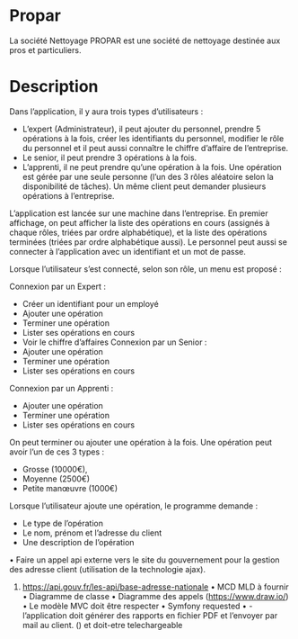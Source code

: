 # Propar
La société Nettoyage PROPAR est une société de nettoyage destinée aux pros et particuliers.

# Description 

Dans l’application, il y aura trois types d’utilisateurs :
- L’expert (Administrateur), il peut ajouter du personnel, prendre 5 opérations à la fois, créer les identifiants du personnel, modifier le rôle du personnel et il peut aussi connaître le chiffre d’affaire de l’entreprise.
- Le senior, il peut prendre 3 opérations à la fois.
- L’apprenti, il ne peut prendre qu’une opération à la fois.
Une opération est gérée par une seule personne (l’un des 3 rôles aléatoire selon la disponibilité de tâches). Un même client peut demander plusieurs opérations à l’entreprise.

L’application est lancée sur une machine dans l’entreprise. En premier affichage, on peut afficher la liste des opérations en cours (assignés à chaque rôles, triées par ordre alphabétique), et la liste des opérations terminées (triées par ordre alphabétique aussi). Le personnel peut aussi se connecter à l’application avec un identifiant et un mot de passe.
 
Lorsque l’utilisateur s’est connecté, selon son rôle, un menu est proposé :

 
Connexion par un Expert :
- Créer un identifiant pour un employé
- Ajouter une opération
- Terminer une opération
- Lister ses opérations en cours
- Voir le chiffre d’affaires
Connexion par un Senior : 
- Ajouter une opération
- Terminer une opération
- Lister ses opérations en cours

Connexion par un Apprenti :
- Ajouter une opération
- Terminer une opération
- Lister ses opérations en cours 

On peut terminer ou ajouter une opération à la fois. Une opération peut avoir l’un de ces 3 types : 
-	Grosse (10000€), 
-	Moyenne (2500€) 
-	Petite manœuvre (1000€)

Lorsque l’utilisateur ajoute une opération, le programme demande : 
-	Le type de l’opération 
-	Le nom, prénom et l’adresse du client
-	Une description de l’opération


•	Faire un appel api externe vers le site du gouvernement pour la gestion des adresse client (utilisation de la technologie ajax).
1.	https://api.gouv.fr/les-api/base-adresse-nationale
•	MCD MLD à fournir
•	Diagramme de classe
•	Diagramme des appels (https://www.draw.io/)
•	Le modèle MVC doit être respecter
•	Symfony requested
•	- l’application doit générer des rapports en fichier PDF et l’envoyer par mail au client. () et doit-etre telechargeable
